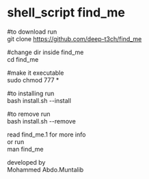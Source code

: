 # shell_script find_me

#to download run                             
git clone https://github.com/deep-t3ch/find_me

#change dir inside find_me                           
cd find_me

#make it executable              
sudo chmod 777 *

#to installing run                
bash install.sh --install



#to remove run                         
bash install.sh --remove

read find_me.1 for more info        
or run               
man find_me        

developed by           
Mohammed Abdo.Muntalib

